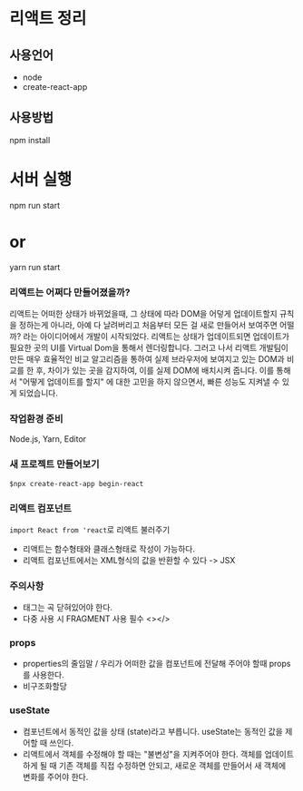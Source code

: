 # 리액트 정리

## 사용언어

-   node
-   create-react-app

## 사용방법

npm install

# 서버 실행

npm run start

# or

yarn run start

### 리액트는 어쩌다 만들어졌을까?

리액트는 어떠한 상태가 바뀌었을때, 그 상태에 따라 DOM을 어덯게 업데이트할지 규칙을 정하는게 아니라, 아예 다 날려버리고 처음부터 모든 걸 새로 만들어서 보여주면 어떨까? 라는 아이디어에서 개발이 시작되었다.
리액트는 상태가 업데이트되면 업데이트가 필요한 곳의 UI를 Virtual Dom을 통해서 렌더링합니다. 그러고 나서 리액트 개발팀이 만든 매우 효율적인 비교 알고리즘을 통하여 실제 브라우저에 보여지고 있는 DOM과 비교를 한 후, 차이가 있는 곳을 감지하여, 이를 실제 DOM에 배치시켜 줍니다.
이를 통해서 "어떻게 업데이트를 할지" 에 대한 고민을 하지 않으면서, 빠른 성능도 지켜낼 수 있게 되었습니다.

### 작업환경 준비

Node.js, Yarn, Editor

### 새 프로젝트 만들어보기

<code>\$npx create-react-app begin-react</code>

### 리액트 컴포넌트

<code>import React from 'react</code>로 리액트 불러주기

-   리액트는 함수형태와 클래스형태로 작성이 가능하다.
-   리액트 컴포넌트에서는 XML형식의 값을 반환할 수 있다 -> JSX

### 주의사항

-   태그는 곡 닫혀있어야 한다.
-   다중 사용 시 FRAGMENT 사용 필수 <></>

### props

-   properties의 줄임말 / 우리가 어떠한 값을 컴포넌트에 전달해 주어야 할때 props를 사용한다.
-   비구조화할당

### useState

-   컴포넌트에서 동적인 값을 상태 (state)라고 부릅니다. useState는 동적인 값을 제어할 때 쓰인다.
-   리액트에서 객체를 수정해야 할 때는 "불변성"을 지켜주어야 한다. 객체를 업데이트하게 될 때 기존 객체를 직접 수정하면 안되고, 새로운 객체를 만들어서 새 객체에 변화를 주어야 한다.
